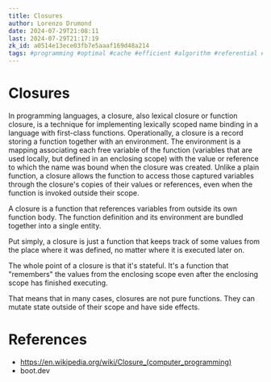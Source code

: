 ```yaml
---
title: Closures
author: Lorenzo Drumond
date: 2024-07-29T21:08:11
last: 2024-07-29T21:17:19
zk_id: a0514e13ece03fb7e5aaaf169d48a214
tags: #programming #optimal #cache #efficient #algorithm #referential #expensive #optimization #store #function #transparent #boot_dev #speed #dynamic #memoization
---
```



# Closures

In programming languages, a closure, also lexical closure or function closure, is a technique for implementing lexically scoped name binding in a language with first-class functions. Operationally, a closure is a record storing a function together with an environment. The environment is a mapping associating each free variable of the function (variables that are used locally, but defined in an enclosing scope) with the value or reference to which the name was bound when the closure was created. Unlike a plain function, a closure allows the function to access those captured variables through the closure's copies of their values or references, even when the function is invoked outside their scope.

A closure is a function that references variables from outside its own function body. The function definition and its environment are bundled together into a single entity.

Put simply, a closure is just a function that keeps track of some values from the place where it was defined, no matter where it is executed later on.

The whole point of a closure is that it's stateful. It's a function that "remembers" the values from the enclosing scope even after the enclosing scope has finished executing.

That means that in many cases, closures are not pure functions. They can mutate state outside of their scope and have side effects.

# References

- https://en.wikipedia.org/wiki/Closure_(computer_programming)
- boot.dev
